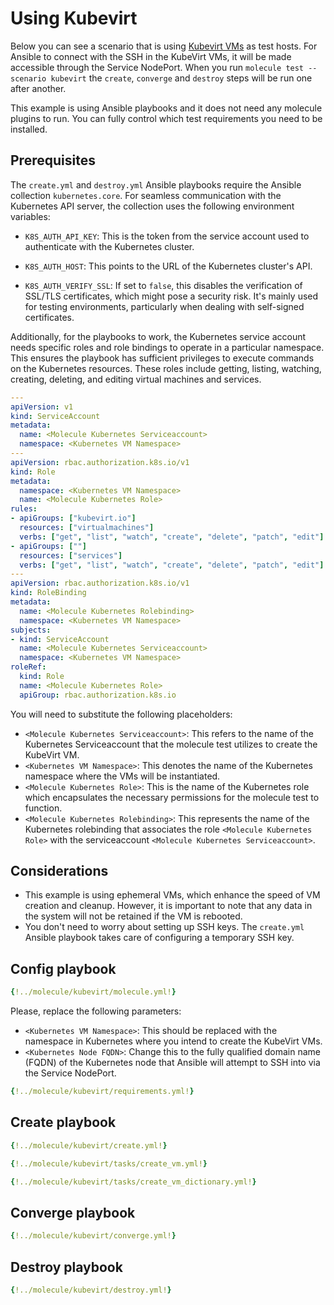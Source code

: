 # Using Kubevirt

Below you can see a scenario that is using [Kubevirt VMs](https://kubevirt.io/user-guide/) as test hosts. For Ansible to connect with the SSH in the KubeVirt VMs, it will be made accessible through the Service NodePort.
When you run `molecule test --scenario kubevirt` the `create`, `converge` and
`destroy` steps will be run one after another.

This example is using Ansible playbooks and it does not need any molecule
plugins to run. You can fully control which test requirements you need to be
installed.

## Prerequisites 

The `create.yml` and `destroy.yml` Ansible playbooks require the Ansible collection `kubernetes.core`. For seamless communication with the Kubernetes API server, the collection uses the following environment variables:

- `K8S_AUTH_API_KEY`: This is the token from the service account used to authenticate with the Kubernetes cluster.

- `K8S_AUTH_HOST`: This points to the URL of the Kubernetes cluster's API.

- `K8S_AUTH_VERIFY_SSL`: If set to `false`, this disables the verification of SSL/TLS certificates, which might pose a security risk. It's mainly used for testing environments, particularly when dealing with self-signed certificates. 

Additionally, for the playbooks to work, the Kubernetes service account needs specific roles and role bindings to operate in a particular namespace. This ensures the playbook has sufficient privileges to execute commands on the Kubernetes resources. These roles include getting, listing, watching, creating, deleting, and editing virtual machines and services.

```yaml
---
apiVersion: v1
kind: ServiceAccount
metadata:
  name: <Molecule Kubernetes Serviceaccount>
  namespace: <Kubernetes VM Namespace>
---
apiVersion: rbac.authorization.k8s.io/v1
kind: Role
metadata:
  namespace: <Kubernetes VM Namespace>
  name: <Molecule Kubernetes Role>
rules:
- apiGroups: ["kubevirt.io"]
  resources: ["virtualmachines"]
  verbs: ["get", "list", "watch", "create", "delete", "patch", "edit"]
- apiGroups: [""]
  resources: ["services"]
  verbs: ["get", "list", "watch", "create", "delete", "patch", "edit"]
---
apiVersion: rbac.authorization.k8s.io/v1
kind: RoleBinding
metadata:
  name: <Molecule Kubernetes Rolebinding>
  namespace: <Kubernetes VM Namespace>
subjects:
- kind: ServiceAccount
  name: <Molecule Kubernetes Serviceaccount>
  namespace: <Kubernetes VM Namespace>
roleRef:
  kind: Role
  name: <Molecule Kubernetes Role>
  apiGroup: rbac.authorization.k8s.io
```
You will need to substitute the following placeholders:
- `<Molecule Kubernetes Serviceaccount>`: This refers to the name of the Kubernetes Serviceaccount that the molecule test utilizes to create the KubeVirt VM.
- `<Kubernetes VM Namespace>`: This denotes the name of the Kubernetes namespace where the VMs will be instantiated.
- `<Molecule Kubernetes Role>`: This is the name of the Kubernetes role which encapsulates the necessary permissions for the molecule test to function.
- `<Molecule Kubernetes Rolebinding>`: This represents the name of the Kubernetes rolebinding that associates the role `<Molecule Kubernetes Role>` with the serviceaccount `<Molecule Kubernetes Serviceaccount>`.

## Considerations
- This example is using ephemeral VMs, which enhance the speed of VM creation and cleanup. However, it is important to note that any data in the system will not be retained if the VM is rebooted.
- You don't need to worry about setting up SSH keys. The `create.yml` Ansible playbook takes care of configuring a temporary SSH key.

## Config playbook

```yaml title="molecule.yml"
{!../molecule/kubevirt/molecule.yml!}
```

Please, replace the following parameters:
- `<Kubernetes VM Namespace>`: This should be replaced with the namespace in Kubernetes where you intend to create the KubeVirt VMs.
- `<Kubernetes Node FQDN>`: Change this to the fully qualified domain name (FQDN) of the Kubernetes node that Ansible will attempt to SSH into via the Service NodePort.

```yaml title="requirements.yml"
{!../molecule/kubevirt/requirements.yml!}
```

## Create playbook

```yaml title="create.yml"
{!../molecule/kubevirt/create.yml!}
```

```yaml title="tasks/create_vm.yml"
{!../molecule/kubevirt/tasks/create_vm.yml!}
```

```yaml title="tasks/create_vm_dictionary.yml"
{!../molecule/kubevirt/tasks/create_vm_dictionary.yml!}
```

## Converge playbook

```yaml title="converge.yml"
{!../molecule/kubevirt/converge.yml!}
```

## Destroy playbook

```yaml title="destroy.yml"
{!../molecule/kubevirt/destroy.yml!}
```